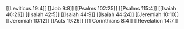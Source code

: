 [[Leviticus 19:4]]
[[Job 9:8]]
[[Psalms 102:25]]
[[Psalms 115:4]]
[[Isaiah 40:26]]
[[Isaiah 42:5]]
[[Isaiah 44:9]]
[[Isaiah 44:24]]
[[Jeremiah 10:10]]
[[Jeremiah 10:12]]
[[Acts 19:26]]
[[1 Corinthians 8:4]]
[[Revelation 14:7]]
